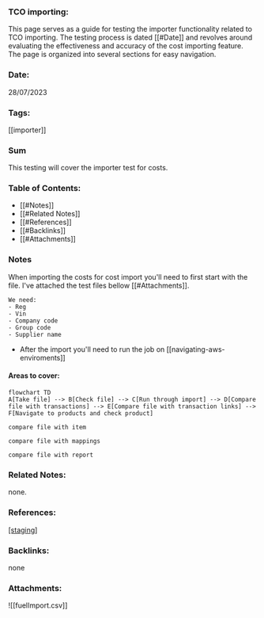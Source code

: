 ### TCO importing:

This page serves as a guide for testing the importer functionality related to TCO importing. The testing process is dated [[#Date]] and revolves around evaluating the effectiveness and accuracy of the cost importing feature. The page is organized into several sections for easy navigation.

### Date:

28/07/2023

### Tags:

[[importer]] 

### Sum
This testing will cover the importer test for costs.

### Table of Contents:

- [[#Notes]]
- [[#Related Notes]]
- [[#References]]
- [[#Backlinks]]
- [[#Attachments]]

### Notes

When importing the costs for cost import you'll need to first start with the file. I've attached the test files bellow [[#Attachments]].  

	We need:
	- Reg
	- Vin
	- Company code
	- Group code
	- Supplier name

- After the import you'll need to run the job on [[navigating-aws-enviroments]]

#### Areas to cover:

```mermaid
flowchart TD
A[Take file] --> B[Check file] --> C[Run through import] --> D[Compare file with transactions] --> E[Compare file with transaction links] --> F[Navigate to products and check product]
```

```text
compare file with item

compare file with mappings

compare file with report
```

### Related Notes:

none.

### References:

[[staging]](https://staging.ultraportal.co.uk/secure/dashboard)

### Backlinks:

none

### Attachments:

![[fuelImport.csv]]